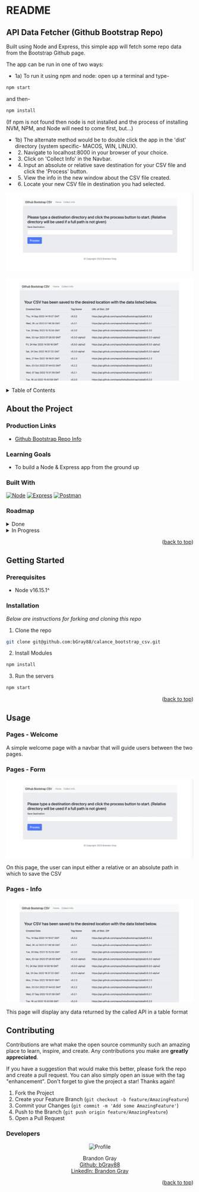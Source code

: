 # README
## API Data Fetcher (Github Bootstrap Repo)

Built using Node and Express, this simple app will fetch some repo data from the Bootstrap Github page.

The app can be run in one of two ways:
* 1a) To run it using npm and node: open up a terminal and type-
```sh
npm start
```
and then-
```sh
npm install
```
(If npm is not found then node is not installed and the process of installing NVM, NPM, and Node will need to come first, but...)
* 1b) The alternate method would be to double click the app in the 'dist' directory (system specific- MACOS, WIN, LINUX).
* 2) Navigate to localhost:8000 in your browser of your choice.
* 3) Click on 'Collect Info' in the Navbar.
* 4) Input an absolute or relative save destination for your CSV file and click the 'Process' button.
* 5) View the info in the new window about the CSV file created.
* 6) Locate your new CSV file in destination you had selected.

![alt text](src/public/images/readme/readme-sample-form.png)

![alt text](src/public/images/readme/readme-sample-info.png)

<a name="readme-top"></a>

<details>
  <summary>Table of Contents</summary>
  <ul list-style-position="inside">
    <li>
      <a href="#about-the-project">About The Project</a>
      <ul>
        <li><a href="#learning-goals">Learning Goals</a></li>
        <li><a href="#built-with">Built With</a></li>
        <li><a href="#roadmap">Roadmap</a></li>
      </ul>
    </li>
    <li>
      <a href="#getting-started">Getting Started</a>
      <ul>
        <li><a href="#prerequisites">Prerequisites</a></li>
        <li><a href="#installation">Installation</a></li>
      </ul>
    </li>
    <li>
      <a href="#usage">Usage</a>
      <ul>
        <li><a href="#endpoints">Endpoints</a></li>
      </ul>
    </li>
    <li>
      <a href="#contributing">Contributing</a>
      <ul>
        <li><a href="#developers">Developers</a></li>
        <li><a href="#project-managers-instructors">Project Managers-Instructors</a></li>
      </ul>
    </li>
  </ol>
</details>

## About the Project
  
  ### Production Links
  
  * [Github Bootstrap Repo Info](https://github.com/bGray88/calance_bootstrap_csv) <br>

  ### Learning Goals

  * To build a Node & Express app from the ground up

  ### Built With

  [![Node]][Node-url] [![Express]][Express-url] [![Postman]][Postman-url]

  ### Roadmap
  <details>
    <summary>Done</summary>
    - [x] Add Readme<br>
    - [x] Setup Repo and Push to Github<br>
    - [x] Readme: Outlines the learning goals<br>
    - [x] Readme: Clone and Setup<br>
  </details>
  <details>
    <summary>In Progress</summary>
  </details>

  <p align="right">(<a href="#readme-top">back to top</a>)</p>

## Getting Started

  ### Prerequisites

  * Node v16.15.1^

  ### Installation

  _Below are instructions for forking and cloning this repo_

1. Clone the repo
  ```sh
  git clone git@github.com:bGray88/calance_bootstrap_csv.git
  ```
  2. Install Modules
  ```sh
  npm install
  ```
  3. Run the servers
  ```sh
  npm start
  ```

  <p align="right">(<a href="#readme-top">back to top</a>)</p>

## Usage
  
  ### Pages - Welcome
  
  A simple welcome page with a navbar that will guide users between the two pages.

  ### Pages - Form

  ![alt text](src/public/images/readme/readme-sample-form.png)

  On this page, the user can input either a relative or an absolute path in which to save the CSV

  ### Pages - Info

  ![alt text](src/public/images/readme/readme-sample-info.png)

  This page will display any data returned by the called API in a table format

## Contributing

  Contributions are what make the open source community such an amazing place to learn, inspire, and create. Any contributions you make are **greatly appreciated**.

  If you have a suggestion that would make this better, please fork the repo and create a pull request. You can also simply open an issue with the tag "enhancement".
  Don't forget to give the project a star! Thanks again!

  1. Fork the Project
  2. Create your Feature Branch (`git checkout -b feature/AmazingFeature`)
  3. Commit your Changes (`git commit -m 'Add some AmazingFeature'`)
  4. Push to the Branch (`git push origin feature/AmazingFeature`)
  5. Open a Pull Request

  ### Developers

  <div align="center">
    <img src="https://avatars.githubusercontent.com/u/111726505?v=4" alt="Profile" width="80" height="80">
    <p align="center">
      Brandon Gray<br>
      <a href="https://github.com/bGray88">Github: bGray88</a><br>
      <a href="https://www.linkedin.com/in/brandon-gray-67903689/">LinkedIn: Brandon Gray</a>
    </p>
  </div>

  <p align="right">(<a href="#readme-top">back to top</a>)</p>

  [Node]: https://img.shields.io/badge/Node.js-43853D?style=flat&logo=node.js&logoColor=white
  [Node-url]: https://nodejs.org/en/
  [Express]: https://img.shields.io/badge/Express.js-404D59?flat&logo
  [Express-url]: https://expressjs.com/
  [Postman]: https://img.shields.io/badge/-Postman-FF6C37?style=flat&logo=postman&logoColor=white
  [Postman-url]: https://www.postman.com/
